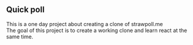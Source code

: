 ## Quick poll

This is a one day project about creating a clone of strawpoll.me  
The goal of this project is to create a working clone and learn react at the same time.  
